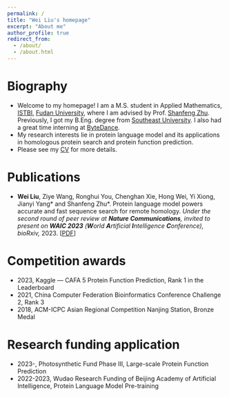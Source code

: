 ```yaml
---
permalink: /
title: "Wei Liu's homepage"
excerpt: "About me"
author_profile: true
redirect_from: 
  - /about/
  - /about.html
---
```


Biography
======
* Welcome to my homepage! I am a M.S. student in Applied Mathematics, [ISTBI](https://istbi.fudan.edu.cn/lnen/), [Fudan University](https://www.fudan.edu.cn/en/), where I am advised by Prof. [Shanfeng Zhu](https://istbi.fudan.edu.cn/lnen/info/1157/2128.htm). Previously, I got my B.Eng. degree from [Southeast University](https://www.seu.edu.cn/english/). I also had a great time interning at [ByteDance](https://www.bytedance.com/en/).
* My research interests lie in protein language model and its applications in homologous protein search and protein function prediction.
* Please see my [CV](https://maovshao.github.io/files/CV.pdf) for more details.

Publications
======
+ **Wei Liu**, Ziye Wang, Ronghui You, Chenghan Xie, Hong Wei, Yi Xiong, Jianyi Yang\* and Shanfeng Zhu\*. Protein language model powers accurate and fast sequence search for remote homology. *Under the second round of peer review at **Nature Communications**, invited to present on **WAIC 2023** (**W**orld **A**rtificial **I**ntelligence **C**onference), bioRxiv,* 2023. [[PDF](https://www.biorxiv.org/content/10.1101/2023.04.03.535375)]

Competition awards
======
* 2023, Kaggle — CAFA 5 Protein Function Prediction, Rank 1 in the Leaderboard
* 2021, China Computer Federation Bioinformatics Conference Challenge 2, Rank 3
* 2018, ACM-ICPC Asian Regional Competition Nanjing Station, Bronze Medal

Research funding application
======
* 2023-, Photosynthetic Fund Phase III, Large-scale Protein Function Prediction
* 2022-2023, Wudao Research Funding of Beijing Academy of Artificial Intelligence, Protein Language Model Pre-training